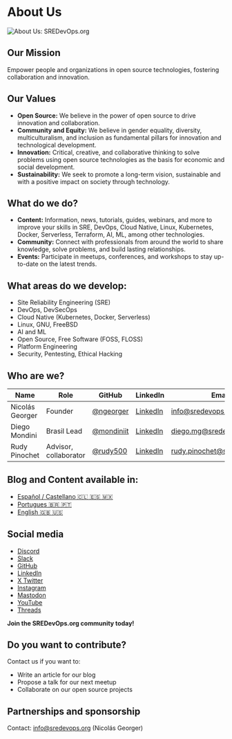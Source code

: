 # About Us

![About Us: SREDevOps.org](https://sredevops.org/content/images/2024/09/sredevopsorg-1.webp)

## Our Mission
Empower people and organizations in open source technologies, fostering collaboration and innovation.

## Our Values
- **Open Source:** We believe in the power of open source to drive innovation and collaboration.
- **Community and Equity:** We believe in gender equality, diversity, multiculturalism, and inclusion as fundamental pillars for innovation and technological development.
- **Innovation:** Critical, creative, and collaborative thinking to solve problems using open source technologies as the basis for economic and social development.
- **Sustainability:** We seek to promote a long-term vision, sustainable and with a positive impact on society through technology.

## What do we do?
- **Content:** Information, news, tutorials, guides, webinars, and more to improve your skills in SRE, DevOps, Cloud Native, Linux, Kubernetes, Docker, Serverless, Terraform, AI, ML, among other technologies.
- **Community:** Connect with professionals from around the world to share knowledge, solve problems, and build lasting relationships.
- **Events:** Participate in meetups, conferences, and workshops to stay up-to-date on the latest trends.

## What areas do we develop:
- Site Reliability Engineering (SRE)
- DevOps, DevSecOps
- Cloud Native (Kubernetes, Docker, Serverless)
- Linux, GNU, FreeBSD
- AI and ML
- Open Source, Free Software (FOSS, FLOSS)
- Platform Engineering
- Security, Pentesting, Ethical Hacking

## Who are we?
| Name               | Role                  | GitHub                                      | LinkedIn                                      | Email                          |
|--------------------|-----------------------|---------------------------------------------|-----------------------------------------------|--------------------------------|
| Nicolás Georger     | Founder               | [@ngeorger](https://github.com/ngeorger?ref=sredevops.org) | [LinkedIn](https://www.linkedin.com/in/nicolas-georger/?ref=sredevops.org) | [info@sredevops.org](mailto:info@sredevops.org) |
| Diego Mondini       | Brasil Lead           | [@mondiniit](https://github.com/mondiniit?ref=sredevops.org) | [LinkedIn](https://www.linkedin.com/in/diegomondini/?ref=sredevops.org) | [diego.mg@sredevops.org](mailto:diego.mg@sredevops.org) |
| Rudy Pinochet       | Advisor, collaborator  | [@rudy500](https://github.com/rudy500?ref=sredevops.org) | [LinkedIn](https://www.linkedin.com/in/rudypinochet/?ref=sredevops.org) | [rudy.pinochet@sredevops.org](mailto:rudy.pinochet@sredevops.org) |

## Blog and Content available in:
- [Español / Castellano 🇨🇱 🇪🇸 🇲🇽](https://sredevops.org/es/)
- [Portugues 🇧🇷 🇵🇹](https://sredevops.org/br/)
- [English 🇬🇧 🇺🇸](https://sredevops.org/en/)

## Social media
- [Discord](https://discord.com/invite/bK9rXFTvpk?ref=sredevops.org)
- [Slack](https://join.slack.com/t/sredevopsorg/shared_invite/zt-2m6bmgp86-zMKo8SMnM3j1_w9IE8BMeg?ref=sredevops.org)
- [GitHub](https://github.com/sredevopsorg?ref=sredevops.org)
- [LinkedIn](https://www.linkedin.com/company/sredevops/?ref=sredevops.org)
- [X Twitter](https://x.com/sredevopsorg?ref=sredevops.org)
- [Instagram](https://www.instagram.com/sredevopsorg/?ref=sredevops.org)
- [Mastodon](https://mastodon.social/@sredevopsorg?ref=sredevops.org)
- [YouTube](https://www.youtube.com/@sredevopsorg?ref=sredevops.org)
- [Threads](https://www.threads.net/@sredevopsorg?ref=sredevops.org)

**Join the SREDevOps.org community today!**

## Do you want to contribute?
Contact us if you want to:
- Write an article for our blog
- Propose a talk for our next meetup
- Collaborate on our open source projects

## Partnerships and sponsorship
Contact: [info@sredevops.org](mailto:info@sredevops.org) (Nicolás Georger)
